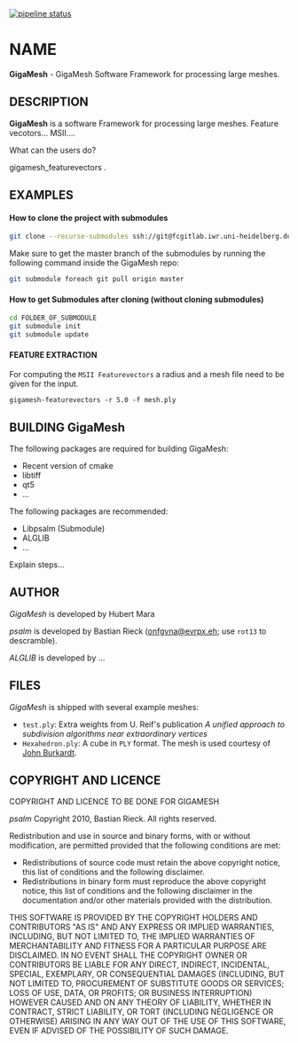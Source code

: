 [![pipeline status](https://fcgitlab.iwr.uni-heidelberg.de/gigamesh/GigaMesh/badges/master/pipeline.svg)](https://fcgitlab.iwr.uni-heidelberg.de/gigamesh/GigaMesh/commits/master)
# NAME

**GigaMesh** - GigaMesh Software Framework for processing large meshes.

## DESCRIPTION

**GigaMesh** is a software Framework for processing large meshes.
Feature vecotors... MSII....

What can the users do?

gigamesh_featurevectors .


## EXAMPLES 

#### How to clone the project with submodules
```sh
git clone --recurse-submodules ssh://git@fcgitlab.iwr.uni-heidelberg.de:2222/gigamesh/GigaMesh.git
```
Make sure to get the master branch of the submodules by running the following
command inside the GigaMesh repo:
```sh
git submodule foreach git pull origin master
```

#### How to get Submodules after cloning (without cloning submodules)
```sh
cd FOLDER_OF_SUBMODULE
git submodule init
git submodule update
```
#### FEATURE EXTRACTION

For computing the `MSII Featurevectors` a radius and a mesh file need to be given
for the input.

    gigamesh-featurevectors -r 5.0 -f mesh.ply

BUILDING GigaMesh
--------------

The following packages are required for building GigaMesh:

* Recent version of cmake
* libtiff
* qt5
* ...

The following packages are recommended:
* Libpsalm (Submodule)
* ALGLIB
* ...

Explain steps...



AUTHOR
------

*GigaMesh* is developed by Hubert Mara

*psalm* is developed by Bastian Rieck (onfgvna@evrpx.eh; use `rot13` to
descramble).

*ALGLIB* is developed by ...


FILES
-----

*GigaMesh* is shipped with several example meshes:

- `test.ply`: Extra weights from U. Reif's publication *A
  unified approach to subdivision algorithms near extraordinary
  vertices*
- `Hexahedron.ply`: A cube in `PLY` format. The mesh is used courtesy of
  [John Burkardt](http://people.sc.fsu.edu/~jburkardt).


COPYRIGHT AND LICENCE
---------------------

COPYRIGHT AND LICENCE TO BE DONE FOR GIGAMESH




*psalm* Copyright 2010, Bastian Rieck. All rights reserved.

Redistribution and use in source and binary forms, with or without
modification, are permitted provided that the following conditions are
met:

-	Redistributions of source code must retain the above copyright
	notice, this list of conditions and the following disclaimer.
- 	Redistributions in binary form must reproduce the above
	copyright notice, this list of conditions and the following
	disclaimer in the documentation and/or other materials provided
	with the distribution.

THIS SOFTWARE IS PROVIDED BY THE COPYRIGHT HOLDERS AND CONTRIBUTORS "AS
IS" AND ANY EXPRESS OR IMPLIED WARRANTIES, INCLUDING, BUT NOT LIMITED
TO, THE IMPLIED WARRANTIES OF MERCHANTABILITY AND FITNESS FOR A
PARTICULAR PURPOSE ARE DISCLAIMED. IN NO EVENT SHALL THE COPYRIGHT OWNER
OR CONTRIBUTORS BE LIABLE FOR ANY DIRECT, INDIRECT, INCIDENTAL, SPECIAL,
EXEMPLARY, OR CONSEQUENTIAL DAMAGES (INCLUDING, BUT NOT LIMITED TO,
PROCUREMENT OF SUBSTITUTE GOODS OR SERVICES; LOSS OF USE, DATA, OR
PROFITS; OR BUSINESS INTERRUPTION) HOWEVER CAUSED AND ON ANY THEORY OF
LIABILITY, WHETHER IN CONTRACT, STRICT LIABILITY, OR TORT (INCLUDING
NEGLIGENCE OR OTHERWISE) ARISING IN ANY WAY OUT OF THE USE OF THIS
SOFTWARE, EVEN IF ADVISED OF THE POSSIBILITY OF SUCH DAMAGE.
